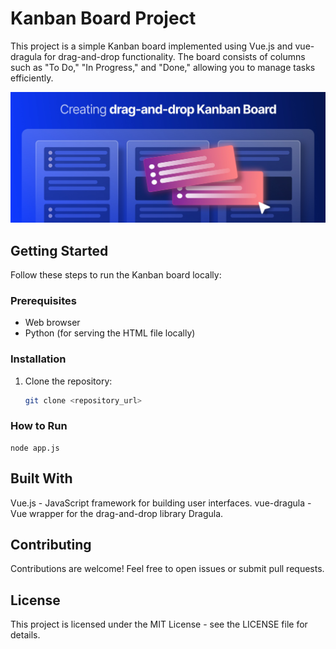 # Kanban Board Project

This project is a simple Kanban board implemented using Vue.js and vue-dragula for drag-and-drop functionality. The board consists of columns such as "To Do," "In Progress," and "Done," allowing you to manage tasks efficiently.

![kanban](kanban.jpeg)

## Getting Started

Follow these steps to run the Kanban board locally:

### Prerequisites

- Web browser
- Python (for serving the HTML file locally)

### Installation

1. Clone the repository:

   ```bash
   git clone <repository_url>

### How to Run
   ```
   node app.js
   ```

## Built With

Vue.js - JavaScript framework for building user interfaces.
vue-dragula - Vue wrapper for the drag-and-drop library Dragula.

## Contributing
Contributions are welcome! Feel free to open issues or submit pull requests.

## License
This project is licensed under the MIT License - see the LICENSE file for details.
